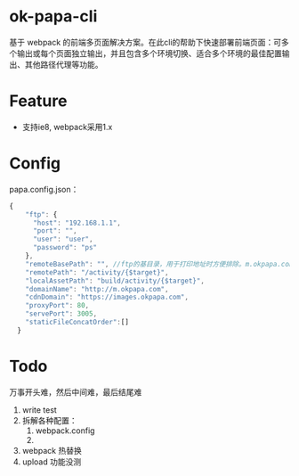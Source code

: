 # ok-papa-cli

基于 webpack 的前端多页面解决方案。在此cli的帮助下快速部署前端页面：可多个输出或每个页面独立输出，并且包含多个环境切换、适合多个环境的最佳配置输出、其他路径代理等功能。


# Feature

* 支持ie8, webpack采用1.x

# Config

papa.config.json：
```js
{
    "ftp": {
      "host": "192.168.1.1",
      "port": "",
      "user": "user",
      "password": "ps"
    },
    "remoteBasePath": "", //ftp的基目录，用于打印地址时方便排除。m.okpapa.com
    "remotePath": "/activity/{$target}",
    "localAssetPath": "build/activity/{$target}",
    "domainName": "http://m.okpapa.com",
    "cdnDomain": "https://images.okpapa.com",
    "proxyPort": 80,
    "servePort": 3005,
    "staticFileConcatOrder":[]
  }
```


# Todo

万事开头难，然后中间难，最后结尾难
1. write test
1. 拆解各种配置：
    1. webpack.config
    1. 
1. webpack 热替换
1. upload 功能没测

